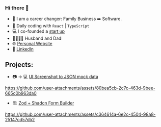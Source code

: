 ### Hi there 👋

- 🔄  I am a career changer: Family Business ➡️ Software.
- 🌱  Daily coding with `React` | `TypeScript`
- 💻  I co-founded a [start up](https://www.botany.io)
- 👨‍👩‍👦‍👦  Husband and Dad
- :globe_with_meridians: [Personal Website](https://www.heykyle.com)
- :office: [LinkedIn](https://www.linkedin.com/in/kylecodes)

## Projects:
- 📷 -> 💻 [UI Screenshot to JSON mock data](https://www.screenshotdata.com)
  
https://github.com/user-attachments/assets/80bea5cb-2c7c-463d-9bee-665c0b963da0

- 🏗️ [Zod + Shadcn Form Builder](https://github.com/krichdev/form-builder)
  
https://github.com/user-attachments/assets/c364614a-6e2c-4504-98a8-25147cd57db2


